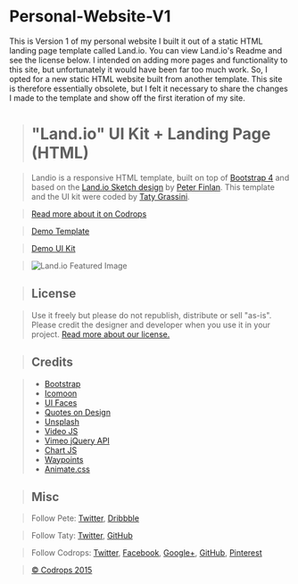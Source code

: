 # Personal-Website-V1
This is Version 1 of my personal website
I built it out of a static HTML landing page template called Land.io. You can view Land.io's Readme and see the license below. 
I intended on adding more pages and functionality to this site, but unfortunately it would have been far too much work. So, I opted for a new static HTML website built from another template. 
This site is therefore essentially obsolete, but I felt it necessary to share the changes I made to the template and show off the first iteration of my site.




># "Land.io" UI Kit + Landing Page (HTML)

>Landio is a responsive HTML template, built on top of [Bootstrap 4](http://v4-alpha.getbootstrap.com/) and based on the [Land.io Sketch design](http://tympanus.net/codrops/2015/09/16/freebie-land-io-ui-kit-landing-page-design-sketch/) by [Peter Finlan](http://peterfinlan.com/). This template and the UI kit were coded by [Taty Grassini](http://tatygrassini.github.io/).

>[Read more about it on Codrops](http://tympanus.net/codrops/?p=25217)

>[Demo Template](http://tympanus.net/Freebies/Landio/)

>[Demo UI Kit](http://tympanus.net/Freebies/Landio/ui-elements.html)

>![Land.io Featured Image](http://codropspz.tympanus.netdna-cdn.com/codrops/wp-content/uploads/2015/10/Landio800x600.jpg)

>## License

>Use it freely but please do not republish, distribute or sell "as-is". Please credit the designer and developer when you use it in your project. [Read more about our license.](http://tympanus.net/codrops/licensing/)

>## Credits

>*   [Bootstrap](http://getbootstrap.com/)
>*   [Icomoon](https://icomoon.io/)
>*   [UI Faces](http://uifaces.com/)
>*   [Quotes on Design](http://quotesondesign.com/)
>*   [Unsplash](https://unsplash.com/)
>*   [Video JS](http://videojs.com/)
>*   [Vimeo jQuery API](https://github.com/jrue/Vimeo-jQuery-API)
>*   [Chart JS](http://www.chartjs.org/)
>*   [Waypoints](https://github.com/imakewebthings/waypoints)
>*   [Animate.css](https://daneden.github.io/animate.css/)

>## Misc

>Follow Pete: [Twitter](https://twitter.com/peterfinlan), [Dribbble](http://www.dribbble.com/peterfinlan)

>Follow Taty: [Twitter](https://twitter.com/tatygrassini), [GitHub](https://github.com/tatygrassini)

>Follow Codrops: [Twitter](http://www.twitter.com/codrops), [Facebook](http://www.facebook.com/pages/Codrops/159107397912), [Google+](https://plus.google.com/101095823814290637419), [GitHub](https://github.com/codrops), [Pinterest](http://www.pinterest.com/codrops/)

>[© Codrops 2015](http://www.codrops.com)
